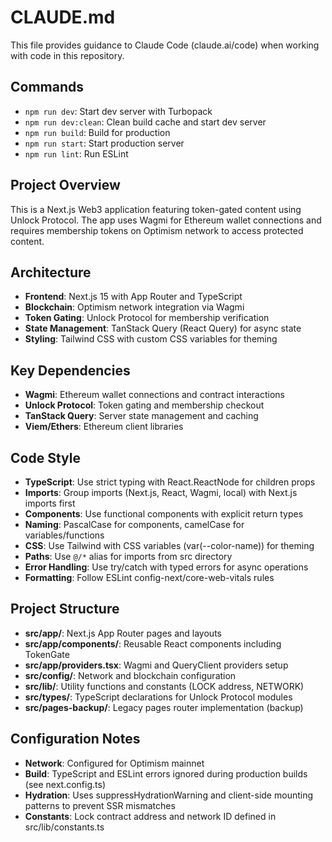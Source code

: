 # CLAUDE.md

This file provides guidance to Claude Code (claude.ai/code) when working with code in this repository.

## Commands
- `npm run dev`: Start dev server with Turbopack
- `npm run dev:clean`: Clean build cache and start dev server
- `npm run build`: Build for production
- `npm run start`: Start production server
- `npm run lint`: Run ESLint

## Project Overview
This is a Next.js Web3 application featuring token-gated content using Unlock Protocol. The app uses Wagmi for Ethereum wallet connections and requires membership tokens on Optimism network to access protected content.

## Architecture
- **Frontend**: Next.js 15 with App Router and TypeScript
- **Blockchain**: Optimism network integration via Wagmi
- **Token Gating**: Unlock Protocol for membership verification
- **State Management**: TanStack Query (React Query) for async state
- **Styling**: Tailwind CSS with custom CSS variables for theming

## Key Dependencies
- **Wagmi**: Ethereum wallet connections and contract interactions
- **Unlock Protocol**: Token gating and membership checkout
- **TanStack Query**: Server state management and caching
- **Viem/Ethers**: Ethereum client libraries

## Code Style
- **TypeScript**: Use strict typing with React.ReactNode for children props
- **Imports**: Group imports (Next.js, React, Wagmi, local) with Next.js imports first
- **Components**: Use functional components with explicit return types
- **Naming**: PascalCase for components, camelCase for variables/functions
- **CSS**: Use Tailwind with CSS variables (var(--color-name)) for theming
- **Paths**: Use `@/*` alias for imports from src directory
- **Error Handling**: Use try/catch with typed errors for async operations
- **Formatting**: Follow ESLint config-next/core-web-vitals rules

## Project Structure
- **src/app/**: Next.js App Router pages and layouts
- **src/app/components/**: Reusable React components including TokenGate
- **src/app/providers.tsx**: Wagmi and QueryClient providers setup
- **src/config/**: Network and blockchain configuration
- **src/lib/**: Utility functions and constants (LOCK address, NETWORK)
- **src/types/**: TypeScript declarations for Unlock Protocol modules
- **src/pages-backup/**: Legacy pages router implementation (backup)

## Configuration Notes
- **Network**: Configured for Optimism mainnet
- **Build**: TypeScript and ESLint errors ignored during production builds (see next.config.ts)
- **Hydration**: Uses suppressHydrationWarning and client-side mounting patterns to prevent SSR mismatches
- **Constants**: Lock contract address and network ID defined in src/lib/constants.ts